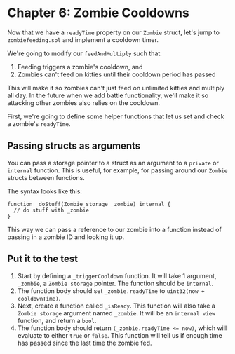 # Chapter 6: Zombie Cooldowns

Now that we have a `readyTime` property on our `Zombie` struct, let's jump to `zombiefeeding.sol` and implement a cooldown timer.

We're going to modify our `feedAndMultiply` such that:

1.  Feeding triggers a zombie's cooldown, and
2.  Zombies can't feed on kitties until their cooldown period has passed

This will make it so zombies can't just feed on unlimited kitties and multiply all day. In the future when we add battle functionality, we'll make it so attacking other zombies also relies on the cooldown.

First, we're going to define some helper functions that let us set and check a zombie's `readyTime`.

## Passing structs as arguments

You can pass a storage pointer to a struct as an argument to a `private` or `internal` function. This is useful, for example, for passing around our `Zombie` structs between functions.

The syntax looks like this:

```
function _doStuff(Zombie storage _zombie) internal {
  // do stuff with _zombie
}

```

This way we can pass a reference to our zombie into a function instead of passing in a zombie ID and looking it up.

## Put it to the test

1.  Start by defining a `_triggerCooldown` function. It will take 1 argument, `_zombie`, a `Zombie storage` pointer. The function should be `internal`.
2.  The function body should set `_zombie.readyTime` to `uint32(now + cooldownTime)`.
3.  Next, create a function called `_isReady`. This function will also take a `Zombie storage` argument named `_zombie`. It will be an `internal view` function, and return a `bool`.
4.  The function body should return `(_zombie.readyTime <= now)`, which will evaluate to either `true` or `false`. This function will tell us if enough time has passed since the last time the zombie fed.
